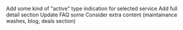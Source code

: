 Add some kind of "active" type indication for selected service
Add full detail section
Update FAQ some
Consider extra content (maintainance washes, blog, deals section)